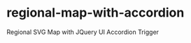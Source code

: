 regional-map-with-accordion
===========================

Regional SVG Map with JQuery UI Accordion Trigger
